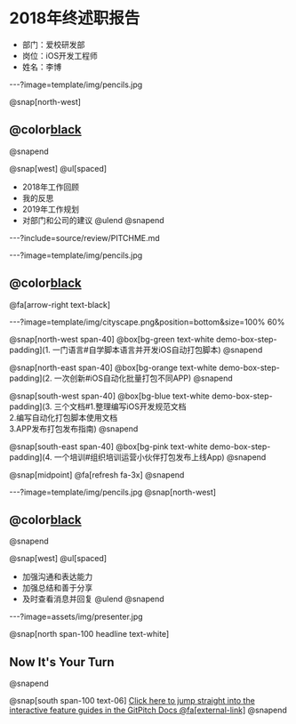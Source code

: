 # 2018年终述职报告

- 部门：爱校研发部
- 岗位：iOS开发工程师
- 姓名：李博

---?image=template/img/pencils.jpg

@snap[north-west]
## @color[black](述职大纲)
@snapend

@snap[west]
@ul[spaced]
- 2018年工作回顾
- 我的反思
- 2019年工作规划
- 对部门和公司的建议
@ulend
@snapend

---?include=source/review/PITCHME.md

---?image=template/img/pencils.jpg

## @color[black](我的成长)

@fa[arrow-right text-black]

---?image=template/img/cityscape.png&position=bottom&size=100% 60%

@snap[north-west span-40]
@box[bg-green text-white demo-box-step-padding](1. 一门语言#自学脚本语言并开发iOS自动打包脚本)
@snapend

@snap[north-east span-40]
@box[bg-orange text-white demo-box-step-padding](2. 一次创新#iOS自动化批量打包不同APP)
@snapend

@snap[south-west span-40]
@box[bg-blue text-white demo-box-step-padding](3. 三个文档#1.整理编写iOS开发规范文档<br>2.编写自动化打包脚本使用文档<br>3.APP发布打包发布指南)
@snapend

@snap[south-east span-40]
@box[bg-pink text-white demo-box-step-padding](4. 一个培训#组织培训运营小伙伴打包发布上线App)
@snapend

@snap[midpoint]
@fa[refresh fa-3x]
@snapend

---?image=template/img/pencils.jpg
@snap[north-west]
## @color[black](反思)
@snapend

@snap[west]
@ul[spaced]
- 加强沟通和表达能力
- 加强总结和善于分享
- 及时查看消息并回复
@ulend
@snapend

---?image=assets/img/presenter.jpg

@snap[north span-100 headline text-white]
## Now It's Your Turn
@snapend

@snap[south span-100 text-06]
[Click here to jump straight into the interactive feature guides in the GitPitch Docs @fa[external-link]](https://gitpitch.com/docs/getting-started/tutorial/)
@snapend

